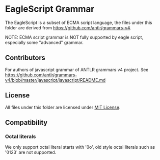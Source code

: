 # EagleScript Grammar

The EagleScript is a subset of ECMA script language, the files under
this folder are derived from https://github.com/antlr/grammars-v4.

NOTE: ECMA script grammar is NOT fully supported by eagle script,
especially some "advanced" grammar.

## Contributors

For authors of javascript grammar of ANTLR grammars v4 project.
See https://github.com/antlr/grammars-v4/blob/master/javascript/javascript/README.md

## License

All files under this folder are licensed under [MIT License](https://opensource.org/licenses/MIT).

## Compatibility
### Octal literals
We only support octal literal starts with '0o', old style octal literals such as '0123' are not supported.
